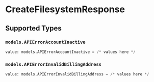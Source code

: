 # CreateFilesystemResponse


## Supported Types

### `models.APIErrorAccountInactive`

```python
value: models.APIErrorAccountInactive = /* values here */
```

### `models.APIErrorInvalidBillingAddress`

```python
value: models.APIErrorInvalidBillingAddress = /* values here */
```

